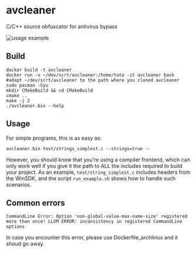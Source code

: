 # avcleaner
C/C++ source obfuscator for antivirus bypass

![usage example](https://blog.scrt.ch/wp-content/uploads/2020/06/Screenshot-2020-06-18-at-17.50.54-1.png)

## Build

```
docker build -t avcleaner
docker run -v ~/dev/scrt/avcleaner:/home/toto -it avcleaner bash #adapt ~/dev/scrt/avcleaner to the path where you cloned avcleaner
sudo pacman -Syu
mkdir CMakeBuild && cd CMakeBuild
cmake ..
make -j 2
./avcleaner.bin --help
```

## Usage

For simple programs, this is as easy as:

```
avcleaner.bin test/strings_simplest.c --strings=true --
```

However, you should know that you're using a compiler frontend, which can only work well if you give it the path to ALL the includes required to build your project. As an example, `test/string_simplest.c` includes headers from the WinSDK, and the script `run_example.sh` shows how to handle such scenarios.

## Common errors

```
CommandLine Error: Option 'non-global-value-max-name-size' registered more than once! LLVM ERROR: inconsistency in registered CommandLine options
```

In case you encounter this error, please use Dockerfile_archlinux and it shoud go away. 
